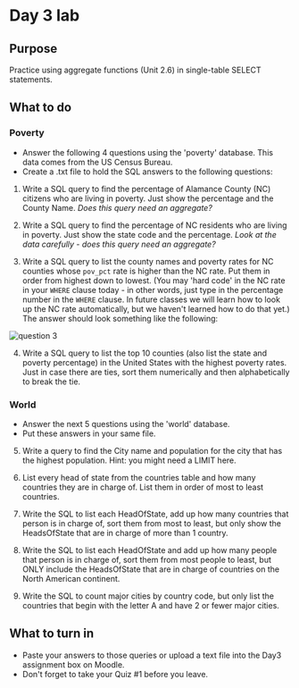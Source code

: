 # Day 3 lab
## Purpose
Practice using aggregate functions (Unit 2.6) in single-table SELECT statements.

## What to do

### Poverty
* Answer the following 4 questions using the 'poverty' database. This data comes from the US Census Bureau. 
* Create a .txt file to hold the SQL answers to the following questions:
1. Write a SQL query to find the percentage of Alamance County (NC) citizens who are living in poverty. Just show the percentage and the County Name. *Does this query need an aggregate?*

2. Write a SQL query to find the percentage of NC residents who are living in poverty. Just show the state code and the percentage. *Look at the data carefully - does this query need an aggregate?*

3. Write a SQL query to list the county names and poverty rates for NC counties whose ```pov_pct``` rate is higher than the NC rate. Put them in order from highest down to lowest. (You may 'hard code' in the NC rate in your ```WHERE``` clause today - in other words, just type in the percentage number in the ```WHERE``` clause. In future classes we will learn how to look up the NC rate automatically, but we haven't learned how to do that yet.) The answer should look something like the following:

![question 3](https://github.com/megansquire/CSC301Fall2018/blob/master/images/day3Lab.1.png)

4. Write a SQL query to list the top 10 counties (also list the state and poverty percentage) in the United States with the highest poverty rates. Just in case there are ties, sort them numerically and then alphabetically to break the tie.

### World
* Answer the next 5 questions using the 'world' database. 
* Put these answers in your same file.

5. Write a query to find the City name and population for the city that has the highest population. Hint: you might need a LIMIT here.

6. List every head of state from the countries table and how many countries they are in charge of. List them in order of most to least countries.

7. Write the SQL to list each HeadOfState, add up how many countries that person is in charge of, sort them from most to least, but only show the HeadsOfState that are in charge of more than 1 country.

8. Write the SQL to list each HeadOfState and add up how many people that person is in charge of, sort them from most people to least, but ONLY include the HeadsOfState that are in charge of countries on the North American continent.

9. Write the SQL to count major cities by country code, but only list the countries that begin with the letter A and have 2 or fewer major cities.


## What to turn in
* Paste your answers to those queries or upload a text file into the Day3 assignment box on Moodle. 
* Don't forget to take your Quiz #1 before you leave.
